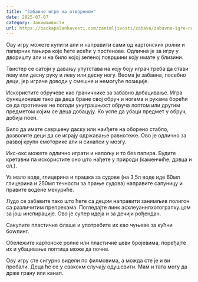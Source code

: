 ```yaml
---
title: "Забавне игре на отвореном"
date: 2025-07-07
category: Занимљивости
url: https://backapalankavesti.com/zanimljivosti/zabava/zabavne-igre-na-otvorenom/
---
```


Ову игру можете купити али и направити сами од картонских ролни и папирних тањира које ћете исећи у прстенове. Одлична је за игру у дворишту али и на било којој зеленој површини коју имате у близини.

Твистер се сатоји у давању упутстава на коју боју играч треба да стави леву или десну руку и леву или десну ногу. Веома је забавна, посебно деци, јер играче доводи у смешне и немогуће позиције.

Искористите обручеве као граничнике за забавно добацивање. Игра функционише тако да деца бране свој обруч и ногама и рукама борећи се да противник не погоди унутрашњост обруча лоптом или другим предметом којим се деца добацују. Ко успе да убаци предмет у обруч, добија поен.

Било да имате савршену даску или наиђете на оборено стабло, дозволите деци да се играју одржавање равнотеже. Ово је одлично за развој крупн емоторике али и синапси у мозгу.

Икс-окс можете одлично играти и напољу и то без папира. Будите кретавни па искористите оно што нађете у природи (каменчиће, дрвца и сл.).

Уз мало воде, глицерина и прашка за судове (на 3,5л воде иде 60мл глицерина и 250мл течности за прање судова) направите сапуницу и правите водене мехуриће.

Лудо се забавите тако што ћете са децом направити занимљив полигон са различитим препрекама. Погледајте линк асхлеyаннпхотограпхy.цом за још инспирације. Ово је супер идеја и за дечији рођендан.

Сакупите пластичне флаше и употребите их као чуњеве за кућни боwлинг.

Обележите картонске ролне или пластичне цеви бројевима, поређајте их и убацивање лоптица може да почне.

Ову игру сте сигурно видели по филмовима, а можда сте је и ви пробали. Деца ће се у свакокм случају одушевити. Мам и тата могу да држе грану или канап.
